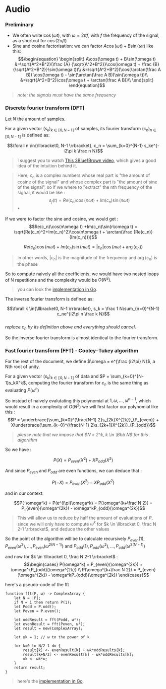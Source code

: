 # Audio

### Preliminary
- We often write $\cos(\omega t)$, with $\omega=2\pi f$, with $f$ the frequency of the signal, as a shortcut for $\cos(2\pi f t)$
- Sine and cosine factorisation: we can factor $A\cos(\omega t) + B\sin(\omega t)$ like this:
$$\begin{equation}
\begin{split}   A\cos(\omega t) + B\sin(\omega t)
&=\sqrt{A^2+B^2}(\frac {A} {\sqrt{A^2+B^2}}\cos(\omega t) + \frac {B} {\sqrt{A^2+B^2}}\sin(\omega t))\\
&=\sqrt{A^2+B^2}(\cos(\arctan(\frac A B)) \cos(\omega t) - \sin(\arctan(\frac A B))\sin(\omega t))\\
&=\sqrt{A^2+B^2}\cos(\omega t + \arctan(\frac A B))\\
\end{split}
\end{equation}$$
>*note: the signals must have the same frequency*


### Discrete fourier transform (DFT)
Let $N$ the amount of samples.

For a given vector $(s_k)_{k\in{ \llbracket0, N-1 \rrbracket}}$ of samples, its fourier transform $(c_n)_{n\in{ \llbracket0, N-1 \rrbracket}}$ is defined as:  

$$\forall n \in{\llbracket0, N-1 \rrbracket},  c_n = \sum_{k=0}^{N-1} s_ke^{-i2\pi k \frac n N}$$  

> I suggest you to watch [This 3Blue1Brown video](https://youtu.be/spUNpyF58BY), which gives a good idea of the intuition behind it.

>Here, $c_n$ is a complex numbers whose real part is "the amount of cosine of the signal" and whose complex part is "the amount of sine of the signal", so if we where to "extract" the nth frequency of the signal, it would be like :
>$$s_f(t) = Re(c_n)\cos(n\omega t) +Im(c_n)\sin(n\omega t)$$*

If we were to factor the sine and cosine, we would get :
$$Re(c_n)\cos(n\omega t) +Im(c_n)\sin(n\omega t) = \sqrt{Re(c_n)^2+Im(c_n)^2}\cos(n\omega t + \arctan(\frac {Re(c_n)} {Im(c_n)}))$$ 

$$Re(c_n)\cos(n\omega t) +Im(c_n)\sin(n\omega t) = |c_n|\cos(n\omega t + \arg(c_n))$$ 

>In other words, $|c_n|$ is the magnitude of the frequency and $\arg(c_n)$ is the phase

So to compute naively all the coefficients, we would have two nested loops of N repetitions and the complexity would be $O(N^2)$.

>you can look the [implementation in Go](https://github.com/RugiSerl/audio/blob/main/math/fourier.go#L50). 

The inverse fourier transform is defined as:

$$\forall k \in{\llbracket0, N-1 \rrbracket},  s_k = \frac 1 N\sum_{n=0}^{N-1} c_ne^{i2\pi n \frac k N}$$  
*replace $c_n$ by its definition above and everything should cancel*.

So the inverse fourier transform is almost identical to the fourier transform.

### Fast fourier transform (FFT) - Cooley–Tukey algorithm
For the rest of the document, we define $\omega = e^{\frac {i2\pi} N}$, a Nth root of unity.

For a given vector $(s_k)_{k\in{ \llbracket0, N-1 \rrbracket}}$ of data and $P = \sum_{k=0}^{N-1}s_kX^k$, computing the fourier transform for $c_n$ is the same thing as evaluating $P(\omega^n)$

So instead of naively evalutating this polynomial at $1, \omega, ..., \omega^{n-1}$, which would result in a complexity of $O(N^2)$ we will first factor our polynomial like this :
$$P = \underbrace{\sum_{k=0}^{\frac{N-1} 2}s_{2k}X^{2k}}_{P_{even}} + X\underbrace{\sum_{k=0}^{\frac{N-1} 2}s_{2k+1}X^{2k}}_{P_{odd}}$$

>*please note that we impose that $N = 2^k, k \in \Bbb N$ for this algorithm*

So we have :

$$P(X) = P_{even}(X^2) + XP_{odd}(X^2)$$

And since $P_{even}$ and $P_{odd}$ are even functions, we can deduce that :

$$P(-X) = P_{even}(X^2) - XP_{odd}(X^2)$$

and in our context: 

$$P(-\omega^k) = P(e^{i\pi}\omega^k) = P(\omega^{k+\frac N 2}) = P_{even}(\omega^{2k}) - \omega^kP_{odd}(\omega^{2k})$$

>This will allow us to reduce by half the amount of evaluations of $P$, since we will only have to compute $\omega^k$ for $k \in \llbracket 0, \frac N 2-1 \rrbracket$, and deduce the other values

So the point of the algorithm will be to calculate recursively $P_{even}(1), P_{even}(\omega^2), ..., P_{even}(\omega^{2(N-1)})$ and $P_{odd}(1), P_{odd}(\omega^2), ..., P_{odd}(\omega^{2(N-1)})$

and now for $k \in \llbracket 0, \frac N 2-1 \rrbracket$ :
$$\begin{cases}
   P(\omega^k) = P_{even}(\omega^{2k}) + \omega^kP_{odd}(\omega^{2k}) \\
   P(\omega^{k+\frac N 2}) = P_{even}(\omega^{2k}) - \omega^kP_{odd}(\omega^{2k})
\end{cases}$$

here's a pseudo-code of the fft


```
function fft(P, ω) -> ComplexArray {
    let N = |P|;
    if N = 1 then return P(1);
    let Podd = P.odd();
    let Peven = P.even();
    
    let oddResult = fft(Podd, ω²);
    let evenResult = fft(Peven, ω²);
    let result = new(ComplexArray);

    let ωk = 1; // ω to the power of k
 
    for k=0 to N/2-1 do {
        result[k] <- evenResult[k] + ωk*oddResults[k];
        result[k+N/2] <- evenResult[k] - ωk*oddResults[k];
        ωk <- ωk*ω;
    }
    return result;
}
```

>here's the [implementation in Go](https://github.com/RugiSerl/audio/blob/main/math/fourier.go#L83). 




